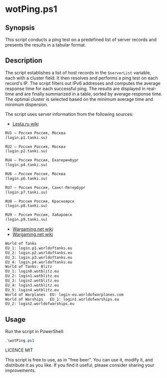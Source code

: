# wotPing.ps1

## Synopsis

This script conducts a ping test on a predefined list of server records and presents the results in a tabular format.

## Description

The script establishes a list of host records in the `$serverList` variable, each with a cluster field. It then resolves and performs a ping test on each record's IP. The script filters out IPv6 addresses and computes the average response time for each successful ping. The results are displayed in real-time and are finally summarized in a table, sorted by average response time. The optimal cluster is selected based on the minimum average time and minimum dispersion.

The script uses server information from the following sources:

- [Lesta.ru wiki](https://wiki.lesta.ru/ru/%D0%98%D0%B3%D1%80%D0%BE%D0%B2%D1%8B%D0%B5_%D0%BA%D0%BB%D0%B0%D1%81%D1%82%D0%B5%D1%80%D1%8B)

```txt
RU1 — Россия Россия, Москва
(login.p1.tanki.su)

RU2 — Россия Россия, Москва
(login.p2.tanki.su)

RU4 — Россия Россия, Екатеринбург
(login.p4.tanki.su)

RU6 — Россия Россия, Москва
(login.p6.tanki.su)

RU7 — Россия Россия, Санкт-Петербург
(login.p7.tanki.su)

RU8 — Россия Россия, Красноярск
(login.p8.tanki.su)

RU9 — Россия Россия, Хабаровск
(login.p9.tanki.su)
```

- [Wargaming.net wiki](https://na.wargaming.net/support/en/products/wot/article/10252/)
- [Wargaming.net wiki](https://eu.wargaming.net/support/ru/products/wot/article/15291/)

```txt
World of Tanks
EU_1: login.p1.worldoftanks.eu
EU_2: login.p2.worldoftanks.eu
EU_3: login.p3.worldoftanks.eu
EU_4: login.p4.worldoftanks.eu
World of Tanks: Blitz
EU_1: login0.wotblitz.eu
EU_2: login1.wotblitz.eu
EU_3: login2.wotblitz.eu
EU_4: login3.wotblitz.eu
EU_5: login4.wotblitz.eu
World of Warplanes	EU: login-eu.worldofwarplanes.com
World of Warships	EU_1: login1.worldofwarships.eu
EU_2: login2.worldofwarships.eu
```

## Usage

Run the script in PowerShell:

```powershell
.\wotPing.ps1
```

LICENCE MIT

This script is free to use, as in "free beer". You can use it, modify it, and distribute it as you like. If you find it useful, please consider sharing your improvements.

